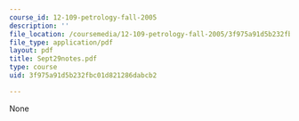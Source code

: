 ```yaml
---
course_id: 12-109-petrology-fall-2005
description: ''
file_location: /coursemedia/12-109-petrology-fall-2005/3f975a91d5b232fbc01d821286dabcb2_Sept29notes.pdf
file_type: application/pdf
layout: pdf
title: Sept29notes.pdf
type: course
uid: 3f975a91d5b232fbc01d821286dabcb2

---
```

None